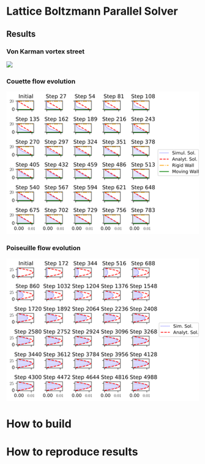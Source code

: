 # Lattice Boltzmann Parallel Solver

## Results

### Von Karman vortex street
<img src="https://raw.githubusercontent.com/infomon/lattice_boltzmann_parallel_solver/master/figures/von_karman_vortex_shedding/png_to_gif.gif" />

### Couette flow evolution
![Couette flow](figures/couette_flow/vel_vectors_evolution.svg)

### Poiseuille flow evolution
![Poiseuille flow](figures/poiseuille_flow/vel_vectors_evolution.svg)

# How to build
# How to reproduce results
